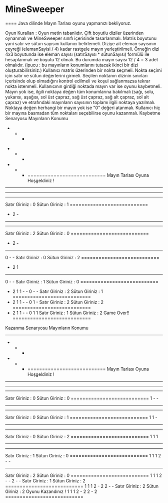 # MineSweeper
====
Java dilinde Mayın Tarlası oyunu yapmanızı bekliyoruz.

Oyun Kuralları :
Oyun metin tabanlıdır.
Çift boyutlu diziler üzerinden oynanmalı ve MineSweeper sınıfı içerisinde tasarlanmalı.
Matris boyutunu yani satır ve sütun sayısını kullanıcı belirlemeli.
Diziye ait eleman sayısının çeyreği (elemanSayisi / 4) kadar rastgele mayın yerleştirilmeli. Örneğin dizi 4x3 boyutunda ise eleman sayısı (satırSayısı * sütunSayısı) formülü ile hesaplanmalı ve boyutu 12 olmalı. Bu durumda mayın sayısı 12 / 4 = 3 adet olmalıdır. (ipucu : bu mayınların konumlarını tutacak ikinci bir dizi oluşturabilirsiniz.)
Kullanıcı matris üzerinden bir nokta seçmeli. Nokta seçimi için satır ve sütun değerlerini girmeli.
Seçilen noktanın dizinin sınırları içerisinde olup olmadığını kontrol edilmeli ve koşul sağlanmazsa tekrar nokta istenmeli.
Kullanıcının girdiği noktada mayın var ise oyunu kaybetmeli.
Mayın yok ise, ilgili noktaya değen tüm konumlarına bakılmalı (sağı, solu, yukarısı, aşağısı, sol üst çapraz, sağ üst çapraz, sağ alt çapraz, sol alt çapraz) ve etrafındaki mayınların sayısının toplamı ilgili noktaya yazılmalı. Noktaya değen herhangi bir mayın yok ise "0" değeri atanmalı.
Kullanıcı hiç bir mayına basmadan tüm noktaları seçebilirse oyunu kazanmalı.
Kaybetme Senaryosu
Mayınların Konumu
* - - 
- - * 
- - - ===========================
Mayın Tarlası Oyuna Hoşgeldiniz !
- - - 
- - - 
- - - 
Satır Giriniz : 0
Sütun Giriniz : 1 ===========================
- 2 - 
- - - 
- - - 
Satır Giriniz : 2
Sütun Giriniz : 0 ===========================
- 2 - 
- - - 
0 - - 
Satır Giriniz : 0
Sütun Giriniz : 2 ===========================
- 2 1 
- - - 
0 - - 
Satır Giriniz : 1
Sütun Giriniz : 0 ===========================
- 2 1 
1 - - 
0 - - 
Satır Giriniz : 2
Sütun Giriniz : 1 ===========================
- 2 1 
1 - - 
0 1 - 
Satır Giriniz : 2
Sütun Giriniz : 2 ===========================
- 2 1 
1 - - 
0 1 1 
Satır Giriniz : 1
Sütun Giriniz : 2
Game Over!! ===========================


Kazanma Senaryosu
Mayınların Konumu
- - - 
- * - 
- * - ===========================
Mayın Tarlası Oyuna Hoşgeldiniz !
- - - 
- - - 
- - - 
Satır Giriniz : 0
Sütun Giriniz : 0 ===========================
1 - - 
- - - 
- - - 
Satır Giriniz : 0
Sütun Giriniz : 1 ===========================
1 1 - 
- - - 
- - - 
Satır Giriniz : 0
Sütun Giriniz : 2 ===========================
1 1 1 
- - - 
- - - 
Satır Giriniz : 1
Sütun Giriniz : 0 ===========================
1 1 1 
2 - - 
- - - 
Satır Giriniz : 2
Sütun Giriniz : 0 ===========================
1 1 1 
2 - - 
2 - - 
Satır Giriniz : 1
Sütun Giriniz : 2 ===========================
1 1 1 
2 - 2 
2 - - 
Satır Giriniz : 2
Sütun Giriniz : 2
Oyunu Kazandınız !
1 1 1 
2 - 2 
2 - 2 ===========================
